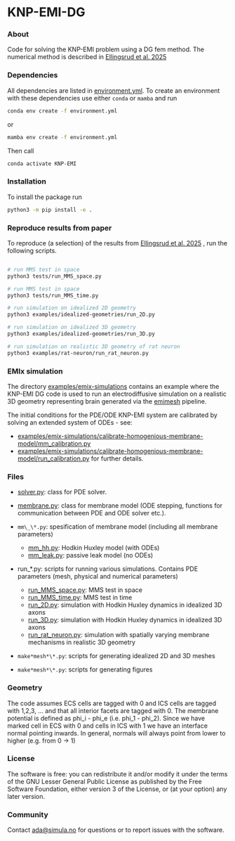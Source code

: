# KNP-EMI-DG

### About

Code for solving the KNP-EMI problem using a DG fem method. The numerical
method is described in
[Ellingsrud et al. 2025](https://doi.org/10.1137/24M1653367 "Ellingsrud, Benedusi, and Kuchta. A splitting, discontinuous Galerkin solver for the cell-by-cell electroneutral Nernst–Planck framework.SIAM Journal on Scientific Computing 47.2 (2025): B477-B504.")

### Dependencies

All dependencies are listed in [environment.yml](./environment.yml).
To create an environment with these dependencies use either `conda` or `mamba` and run

```bash
conda env create -f environment.yml
```

or

```bash
mamba env create -f environment.yml
```

Then call

```bash
conda activate KNP-EMI
```

### Installation

To install the package run
```bash
python3 -m pip install -e .
```

### Reproduce results from paper

To reproduce (a selection) of the results from
[Ellingsrud et al. 2025](https://doi.org/10.1137/24M1653367 "Ellingsrud, Benedusi, and Kuchta. A splitting, discontinuous Galerkin solver for the cell-by-cell electroneutral Nernst–Planck framework.SIAM Journal on Scientific Computing 47.2 (2025): B477-B504.")
, run the following scripts.

```bash

# run MMS test in space
python3 tests/run_MMS_space.py

# run MMS test in space
python3 tests/run_MMS_time.py

# run simulation on idealized 2D geometry
python3 examples/idealized-geometries/run_2D.py

# run simulation on idealized 3D geometry
python3 examples/idealized-geometries/run_3D.py

# run simulation on realistic 3D geometry of rat neuron
python3 examples/rat-neuron/run_rat_neuron.py

```

### EMIx simulation
The directory
[examples/emix-simulations](https://github.com/adajel/KNP-EMI-DG/tree/main/examples/emix-simulations/calibrate-homogenious-membrane-model)
contains an example where the KNP-EMI DG code is used to run an
electrodiffusive simulation on a realistic 3D geometry representing
brain generated via the
[emimesh](https://github.com/scientificcomputing/emimesh/tree/main) pipeline.

The initial conditions for the PDE/ODE KNP-EMI system are calibrated by solving
an extended system of ODEs - see:
- [examples/emix-simulations/calibrate-homogenious-membrane-model/mm_calibration.py](https://github.com/adajel/KNP-EMI-DG/blob/main/examples/emix-simulations/calibrate-homogenious-membrane-model/mm_callibration.py)
- [examples/emix-simulations/calibrate-homogenious-membrane-model/run_calibration.py](https://github.com/adajel/KNP-EMI-DG/blob/main/examples/emix-simulations/calibrate-homogenious-membrane-model/run_calibration.py)
for further details.

### Files

- [solver.py](./src/knpemi/solver.py): class for PDE solver.

- [membrane.py](./src/membrane.py): class for membrane model (ODE stepping, functions for communication
  between PDE and ODE solver etc.).

- `mm\_\*.py`: spesification of membrane model (including all membrane parameters)

  - [mm_hh.py](./src/mm_hh.py): Hodkin Huxley model (with ODEs)
  - [mm_leak.py](./src/mm_leak.py): passive leak model (no ODEs)

- run\_\*.py: scripts for running various simulations. Contains PDE parameters
  (mesh, physical and numerical parameters)

  - [run_MMS_space.py](./src/run_MMS_space.py): MMS test in space
  - [run_MMS_time.py](./src/run_MMS_time.py): MMS test in time
  - [run_2D.py](./src/run_2D.py): simulation with Hodkin Huxley dynamics in idealized 3D axons
  - [run_3D.py](./src/run_3D.py): simulation with Hodkin Huxley dynamics in idealized 3D axons
  - [run_rat_neuron.py](./src/run_rat_neuron.py): simulation with spatially varying membrane mechanisms in realistic 3D geometry

- `make*mesh*\*.py`: scripts for generating idealized 2D and 3D meshes

- `make*mesh*\*.py`: scripts for generating figures

### Geometry

The code assumes ECS cells are tagged with 0 and ICS cells are tagged with
1,2,3, ... and that all interior facets are tagged with 0. The membrane
potential is defined as phi_i - phi_e (i.e. phi_1 - phi_2). Since we have
marked cell in ECS with 0 and cells in ICS with 1 we have an interface
normal pointing inwards. In general, normals will always point from lower to
higher (e.g. from 0 -> 1)

### License

The software is free: you can redistribute it and/or modify it under the terms
of the GNU Lesser General Public License as published by the Free Software
Foundation, either version 3 of the License, or (at your option) any later
version.

### Community

Contact ada@simula.no for questions or to report issues with the software.
